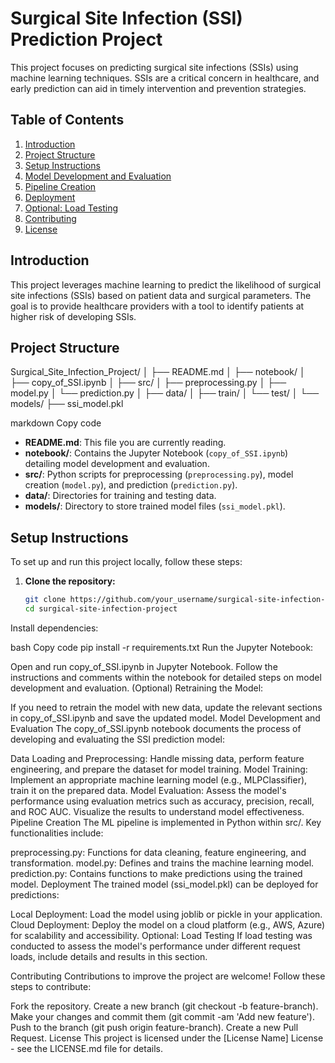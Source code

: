 # Surgical Site Infection (SSI) Prediction Project

This project focuses on predicting surgical site infections (SSIs) using machine learning techniques. SSIs are a critical concern in healthcare, and early prediction can aid in timely intervention and prevention strategies.

## Table of Contents

1. [Introduction](#introduction)
2. [Project Structure](#project-structure)
3. [Setup Instructions](#setup-instructions)
4. [Model Development and Evaluation](#model-development-and-evaluation)
5. [Pipeline Creation](#pipeline-creation)
6. [Deployment](#deployment)
7. [Optional: Load Testing](#optional-load-testing)
8. [Contributing](#contributing)
9. [License](#license)

## Introduction

This project leverages machine learning to predict the likelihood of surgical site infections (SSIs) based on patient data and surgical parameters. The goal is to provide healthcare providers with a tool to identify patients at higher risk of developing SSIs.

## Project Structure

Surgical_Site_Infection_Project/
│
├── README.md
│
├── notebook/
│ ├── copy_of_SSI.ipynb
│
├── src/
│ ├── preprocessing.py
│ ├── model.py
│ └── prediction.py
│
├── data/
│ ├── train/
│ └── test/
│
└── models/
├── ssi_model.pkl

markdown
Copy code

- **README.md**: This file you are currently reading.
- **notebook/**: Contains the Jupyter Notebook (`copy_of_SSI.ipynb`) detailing model development and evaluation.
- **src/**: Python scripts for preprocessing (`preprocessing.py`), model creation (`model.py`), and prediction (`prediction.py`).
- **data/**: Directories for training and testing data.
- **models/**: Directory to store trained model files (`ssi_model.pkl`).

## Setup Instructions

To set up and run this project locally, follow these steps:

1. **Clone the repository:**
   ```bash
   git clone https://github.com/your_username/surgical-site-infection-project.git
   cd surgical-site-infection-project
Install dependencies:

bash
Copy code
pip install -r requirements.txt
Run the Jupyter Notebook:

Open and run copy_of_SSI.ipynb in Jupyter Notebook.
Follow the instructions and comments within the notebook for detailed steps on model development and evaluation.
(Optional) Retraining the Model:

If you need to retrain the model with new data, update the relevant sections in copy_of_SSI.ipynb and save the updated model.
Model Development and Evaluation
The copy_of_SSI.ipynb notebook documents the process of developing and evaluating the SSI prediction model:

Data Loading and Preprocessing: Handle missing data, perform feature engineering, and prepare the dataset for model training.
Model Training: Implement an appropriate machine learning model (e.g., MLPClassifier), train it on the prepared data.
Model Evaluation: Assess the model's performance using evaluation metrics such as accuracy, precision, recall, and ROC AUC. Visualize the results to understand model effectiveness.
Pipeline Creation
The ML pipeline is implemented in Python within src/. Key functionalities include:

preprocessing.py: Functions for data cleaning, feature engineering, and transformation.
model.py: Defines and trains the machine learning model.
prediction.py: Contains functions to make predictions using the trained model.
Deployment
The trained model (ssi_model.pkl) can be deployed for predictions:

Local Deployment: Load the model using joblib or pickle in your application.
Cloud Deployment: Deploy the model on a cloud platform (e.g., AWS, Azure) for scalability and accessibility.
Optional: Load Testing
If load testing was conducted to assess the model's performance under different request loads, include details and results in this section.

Contributing
Contributions to improve the project are welcome! Follow these steps to contribute:

Fork the repository.
Create a new branch (git checkout -b feature-branch).
Make your changes and commit them (git commit -am 'Add new feature').
Push to the branch (git push origin feature-branch).
Create a new Pull Request.
License
This project is licensed under the [License Name] License - see the LICENSE.md file for details.

